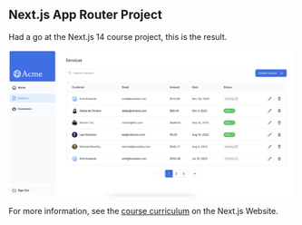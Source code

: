## Next.js App Router Project

Had a go at the Next.js 14 course project, this is the result.

![app screenshot](/screenshot.png)

For more information, see the [course curriculum](https://nextjs.org/learn) on the Next.js Website.
